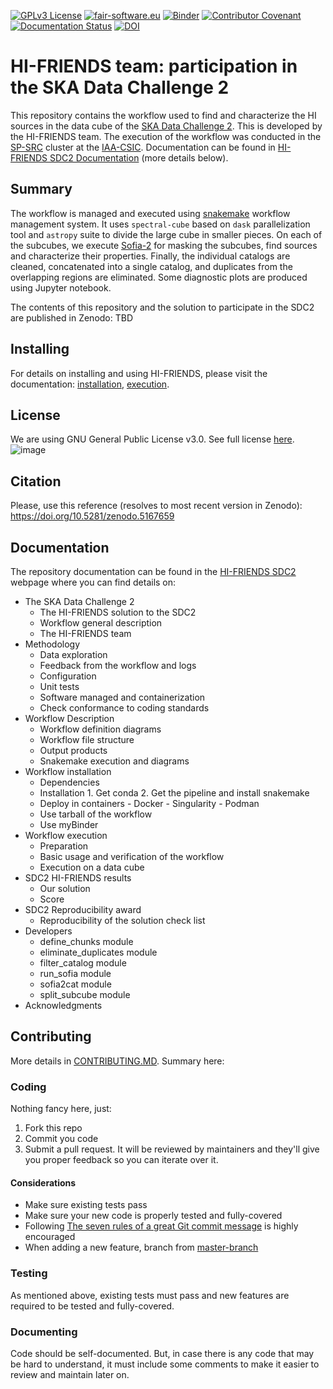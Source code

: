 [![GPLv3 License](https://img.shields.io/badge/License-GPL%20v3-yellow.svg)](https://opensource.org/licenses/)
[![fair-software.eu](https://img.shields.io/badge/fair--software.eu-%E2%97%8F%20%20%E2%97%8F%20%20%E2%97%8B%20%20%E2%97%8F%20%20%E2%97%8B-orange)](https://fair-software.eu)
[![Binder](https://mybinder.org/badge_logo.svg)](https://mybinder.org/v2/gh/HI-FRIENDS-SDC2/hi-friends/HEAD?urlpath=lab/tree/docs/source/_static/mybinder_execution.ipynb)
[![Contributor Covenant](https://img.shields.io/badge/Contributor%20Covenant-2.1-4baaaa.svg)](code_of_conduct.md)
[![Documentation Status](https://readthedocs.org/projects/hi-friends-sdc2/badge/?version=latest)](https://hi-friends-sdc2.readthedocs.io/en/latest/?badge=latest)
[![DOI](https://zenodo.org/badge/385866513.svg)](https://zenodo.org/badge/latestdoi/385866513)


# HI-FRIENDS team: participation in the SKA Data Challenge 2

This repository contains the workflow used to find and characterize the HI sources in the data cube of the [SKA Data Challenge 2](https://sdc2.astronomers.skatelescope.org/). This is developed by the HI-FRIENDS team. The execution of the workflow was conducted in the [SP-SRC](https://spsrc-user-docs.readthedocs.io/en/latest/) cluster at the [IAA-CSIC](https://www.iaa.csic.es/en/). Documentation can be found in [HI-FRIENDS SDC2 Documentation](https://hi-friends-sdc2.readthedocs.io/en/latest/) (more details below).


## Summary

The workflow is managed and executed using [snakemake](https://snakemake.readthedocs.io/en/stable/) workflow management system. It uses `spectral-cube` based on `dask` parallelization tool and `astropy` suite to divide the large cube in smaller pieces. On each of the subcubes, we execute [Sofia-2](https://github.com/SoFiA-Admin/SoFiA-2) for masking the subcubes, find sources and characterize their properties. Finally, the individual catalogs are cleaned, concatenated into a single catalog, and duplicates from the overlapping regions are eliminated. Some diagnostic plots are produced using Jupyter notebook.

The contents of this repository and the solution to participate in the SDC2 are published in Zenodo: TBD

## Installing

For details on installing and using HI-FRIENDS, please visit the documentation: [installation](https://hi-friends-sdc2.readthedocs.io/en/latest/installation.html), [execution](https://hi-friends-sdc2.readthedocs.io/en/latest/execution.html).

## License

We are using GNU General Public License v3.0. See full license [here](https://github.com/HI-FRIENDS-SDC2/hi-friends/blob/master/LICENSE).
![image](https://user-images.githubusercontent.com/1053066/128527855-268a552d-108d-4920-9067-358098eb8f24.png)

## Citation

Please, use this reference (resolves to most recent version in Zenodo): https://doi.org/10.5281/zenodo.5167659


## Documentation

The repository documentation can be found in the [HI-FRIENDS SDC2](https://hi-friends-sdc2.readthedocs.io/en/latest/) webpage where you can find details on:

- The SKA Data Challenge 2
  - The HI-FRIENDS solution to the SDC2
  - Workflow general description
  - The HI-FRIENDS team
- Methodology
  - Data exploration
  - Feedback from the workflow and logs
  - Configuration
  - Unit tests
  - Software managed and containerization
  - Check conformance to coding standards
- Workflow Description
  - Workflow definition diagrams
  - Workflow file structure
  - Output products
  - Snakemake execution and diagrams
- Workflow installation
  - Dependencies
  - Installation
        1. Get conda
        2. Get the pipeline and install snakemake
  - Deploy in containers
        - Docker
        - Singularity
        - Podman
  - Use tarball of the workflow
  - Use myBinder
- Workflow execution
  - Preparation
  - Basic usage and verification of the workflow
  - Execution on a data cube
- SDC2 HI-FRIENDS results
  - Our solution
  - Score
- SDC2 Reproducibility award
  - Reproducibility of the solution check list
- Developers
  - define_chunks module
  - eliminate_duplicates module
  - filter_catalog module
  - run_sofia module
  - sofia2cat module
  - split_subcube module
- Acknowledgments


## Contributing

More details in [CONTRIBUTING.MD](https://github.com/HI-FRIENDS-SDC2/hi-friends/blob/master/CONTRIBUTING.md). Summary here:

### Coding

Nothing fancy here, just:

1. Fork this repo
1. Commit you code
1. Submit a pull request. It will be reviewed by maintainers and they'll give you proper feedback so you can iterate over it.

#### Considerations
- Make sure existing tests pass
- Make sure your new code is properly tested and fully-covered
- Following [The seven rules of a great Git commit message](https://chris.beams.io/posts/git-commit/#seven-rules) is highly encouraged
- When adding a new feature, branch from [master-branch](https://github.com/HI-FRIENDS-SDC2/hi-friends/tree/master)


### Testing

As mentioned above, existing tests must pass and new features are required to be tested and fully-covered.

### Documenting

Code should be self-documented. But, in case there is any code that may be hard to understand, it must include some comments to make it easier to review and maintain later on.
